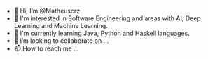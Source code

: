 - 👋 Hi, I’m @Matheuscrz
- 👀 I'm interested in Software Engineering and areas with AI, Deep Learning and Machine Learning. 
- 🌱 I'm currently learning Java, Python and Haskell languages.
- 💞️ I’m looking to collaborate on ...
- 📫 How to reach me ...

<!---
Matheuscrz/Matheuscrz is a ✨ special ✨ repository because its `README.md` (this file) appears on your GitHub profile.
You can click the Preview link to take a look at your changes.
--->
